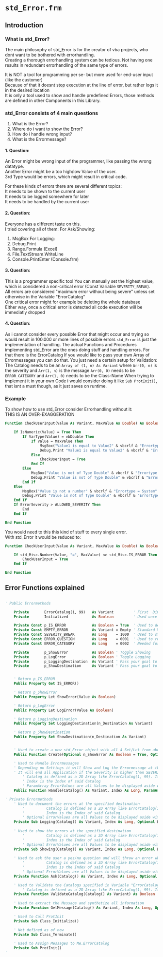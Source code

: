 # `std_Error.frm`

## Introduction

### What is std_Error?

The main philosophy of std_Error is for the creator of vba projects, who dont want to be bothered with errorhandling.  
Creating a thorough errorhandling system can be tedious. Not having one results in redundant errorhandling of the same type of errors.

It is NOT a tool for programming per se- but more used for end-user input (like the customer)  
Because of that it doesnt stop execution at the line of error, but rather logs it in the desired location  
It is only a tool used to show and handle predefined Errors, those methods are defined in other Components in this Library.


### std_Error consists of 4 main questions
1. What is the Error?
2. Where do i want to show the Error?
3. How do i handle wrong input?
4. What is the Errormessage?



#### 1. Question:
An Error might be wrong input of the programmer, like passing the wrong datatype.  
Another Error might be a too high/low Value of the user.  
3rd Type would be errors, which might result in critical code.  

For these kinds of errors there are several different topics:  
    It needs to be shown to the current user  
    It needs to be logged somewhere for later  
    It needs to be handled by the current user

#### 2. Question:
Everyone has a different taste on this.  
I tried covering all of them:
For Ask/Showing:
1. MsgBox
For Logging:
1. Debug.Print
2. Range.Formula (Excel)
3. File.TextStream.WriteLine
4. Console.PrintEnter (Console.frm)

#### 3. Question:
This is a programmer specific tool
You can manually set the highest value, which is considered a non-critical error (Const Variable `SEVERITY_BREAK`).  
    All errors are considered "maximum error without being severe" unless set otherwise in the Variable "ErrorCatalog"  
One critical error might for example be deleting the whole database  
Either way, once a critical error is detected all code execution will be immediatly dropped  

#### 4. Question:
As i cannot consider every possible Error that might occur and trying so would result in 100.000 or more lines of possible errors `std_Error` is just the implementation of handling.
The actual Functions and Procedures implementing std_Error are the ones doing stuff and handling errors.
For that there is the ErrorCatalog
    If you would like to pass your own Array of Errormessages you can do that.
    You just need a certain setup for Validation: The Catalog needs to be an `Array of (1, n) As Variant` where `Arr(0, n)` is the severity and `Arr(1, n)` is the message
    `Arr(0, 0)` needs to be `ERROR_CATEGORY` and `Arr(1, 0)` needs to be the Class-Name
When trying to implement it in your own Code i would consider doing it like `Sub ProtInit()`, that isnt a must though, as it just saves on runtime.
    

### Example
To show how to use std_Error consider Errorhandling without it:  
THIS IS AN OVER-EXAGGERATION  

```vb
Function CheckUserInput(Value As Variant, MaxValue As Double) As Boolean

    If IsNumeric(Value) = True Then
        If VarType(Value) = vbDouble Then
            If Value = MaxValue Then
                MsgBox("Value1 is equal to Value2" & vbcrlf & "Errortype = System" & vbcrlf & "Errorseverity = x" & vbcrlf & "Value1 = " & Value & vbcrlf & "Value2 = " & MaxValue, vbExlamation, "ERROR")
                Debug.Print "Value1 is equal to Value2" & vbcrlf & "Errortype = System" & vbcrlf & "Errorseverity = x" & vbcrlf & "Value1 = " & Value & vbcrlf & "Value2 = " & MaxValue
            Else
                CheckUserInput = True
            End If
        Else
            MsgBox("Value is not of Type Double" & vbcrlf & "Errortype = System" & vbcrlf & "Errorseverity = x" & vbcrlf & "Value = " & Value, vbExlamation, "ERROR")
            Debug.Print "Value is not of Type Double" & vbcrlf & "Errortype = System" & vbcrlf & "Errorseverity = x" & vbcrlf & "Value = " & Value
        End If
    Else
        MsgBox("Value is not a number" & vbcrlf & "Errortype = System" & vbcrlf & "Errorseverity = x" & vbcrlf & "Value = " & Value, vbExlamation, "ERROR")
        Debug.Print "Value is not of Type Double" & vbcrlf & "Errortype = System" & vbcrlf & "Errorseverity = x" & vbcrlf & "Value = " & Value
    End If
    If ErrorSeverity > ALLOWED_SEVERITY Then
        End
    End If

End Function
```

You would need to this this kind of stuff to every single error.  
With std_Error it would be reduced to:  

```vb
Function CheckUserInput(Value As Variant, MaxValue As Double) As Boolean

    If std_Misc.Number(Value, "=", MaxValue) <> std_Misc.IS_ERROR Then
        CheckUserInput = True
    End If

End Function
```

## Error Functions explained


```vb

' Public Errormethods

    Private       ErrorCatalog(1, 99)   As Variant         ' First  Dimension is Severity/Message. Second Dimension is Index
    Private       Initialized           As Boolean         ' Used once to initialize all Errormessages

    Private Const p_IS_ERROR            As Boolean = True  ' Used to determine, if it is an Error. Dont Change
    Private Const EMPTY_ERROR           As Variant = Empty ' Standard Value if no ErrorValue is passed
    Private Const SEVERITY_BREAK        As Long    = 1000  ' Used to stop the process if this Value is lower than the Error severity. Dont Change
    Private Const ERROR_QUESTION        As Long    = 0001  ' Used to run a Question and handle Error accordingly. Should be below SEVERITY_BREAK. Dont Change
    Private Const ERROR_CATEGORY        As Long    = 0002  ' Needed for ErrorCatalog Validation. Dont Change

    Private       p_ShowError           As Boolean ' Toggle Showing
    Private       p_LogError            As Boolean ' Toggle Logging
    Private       p_LoggingDestination  As Variant ' Pass your goal to log here. Implemented: Excel-Range, Debug.Print, Textfile, Console-Form
    Private       p_ShowDestination     As Variant ' Pass your goal to show here. For example a Range or textfile


    ' Return p_IS_ERROR
    Public Property Get IS_ERROR()

    ' Return p_ShowError
    Public Property Let ShowError(Value As Boolean)

    ' Return p_LogError
    Public Property Let LogError(Value As Boolean)

    ' Return p_LoggingDestination
    Public Property Set LoggingDestination(n_Destination As Variant)

    ' Return p_ShowDestination
    Public Property Set ShowDestination(n_Destination As Variant)


    ' Used to create a new std_Error object with all 4 Set/Let from above
    Public Function Create(Optional n_ShowError As Boolean = True, Optional n_LogError As Boolean = True, Optional n_LoggingDestination As Variant, Optional n_ShowDestination As Variant) As std_Error

    ' Used to Handle Errormessages
    ' Depending on Settings it will Show and Log the Errormessage at the Destination
    ' It will end all Application if the Severity is higher than SEVERITY_BREAK
        ' Catalog is defined as a 2D Array like ErrorCatalog(1, 99). It doesnt have to be this one, it just needs the same Setup. It is used to "import Errormessages from other Components"
        ' Index is the Index of said Catalog
        ' ParamArray ErrorValues are all Values to be displayed aside with the Errormessage 
    Public Function Handle(Catalog() As Variant, Index As Long, ParamArray ErrorValues()) As Boolean

' Private Errormethods
    ' Used to document the errors at the specified destination
        '          Catalog is defined as a 2D Array like ErrorCatalog(1, 99). It doesnt have to be this one, it just needs the same Setup. It is used to "import Errormessages from other Components"
        '          Index is the Index of said Catalog
        ' Optional ErrorValues are all Values to be displayed aside with the Errormessage
    Private Sub Logging(Catalog() As Variant, Index As Long, Optional ErrorValues As Variant = Empty)
    
    ' Used to show the errors at the specified destination
        '          Catalog is defined as a 2D Array like ErrorCatalog(1, 99). It doesnt have to be this one, it just needs the same Setup. It is used to "import Errormessages from other Components"
        '          Index is the Index of said Catalog
        ' Optional ErrorValues are all Values to be displayed aside with the Errormessage
    Private Sub Showing(Catalog() As Variant, Index As Long, Optional ErrorValues As Variant = Empty)
    
    ' Used to ask the user a yes/no question and will throw an error when NO is pressed, at your specified location
        '          Catalog is defined as a 2D Array like ErrorCatalog(1, 99). It doesnt have to be this one, it just needs the same Setup. It is used to "import Errormessages from other Components"
        '          Index is the Index of said Catalog
        ' Optional ErrorValues are all Values to be displayed aside with the Errormessage
    Private Function Ask(Catalog() As Variant, Index As Long, Optional ErrorValues As Variant = Empty) As Boolean

    ' Used to Validate the Catalogs specified in Variable "ErrorCatalog" and will end all execution if false
        ' Catalog is defined as a 2D Array like ErrorCatalog(1, 99). It doesnt have to be this one, it just needs the same Setup. It is used to "import Errormessages from other Components"
    Private Function ValidateCatalog(Catalog() As Variant) As Boolean
    
    ' Used to extract the Message and synthetize all information 
    Private Function GetMessage(Catalog() As Variant, Index As Long, Optional ErrorValues As Variant = Empty) As String

    ' Used to Call ProtInit
    Private Sub Class_Initialize()

    ' Not defined as of now
    Private Sub Class_Terminate()
    
    ' Used to Assign Messages to Me.ErrorCatalog
    Private Sub ProtInit()
'
```